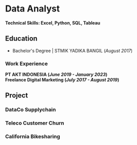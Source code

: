 # Data Analyst

#### Technical Skills: Excel, Python, SQL, Tableau

## Education 
- Bachelor's Degree | STMIK YADIKA BANGIL (_August 2017_)  

### Work Experience  
**PT AKT INDONESIA (_June 2019 - January 2023_)**  
**Freelance Digital Marketing (_July 2017 - August 2019_)**

## Project
### **DataCo Supplychain**  
### **Teleco Customer Churn**  
### **California Bikesharing**  

